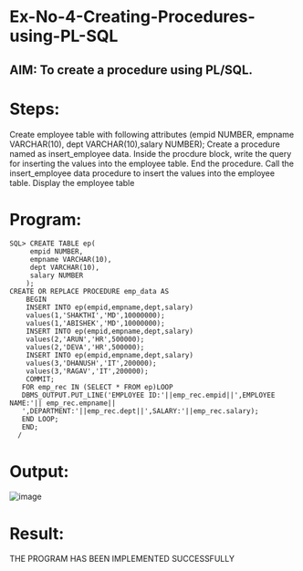 # Ex-No-4-Creating-Procedures-using-PL-SQL
## AIM: To create a procedure using PL/SQL.
# Steps:
Create employee table with following attributes (empid NUMBER, empname VARCHAR(10), dept VARCHAR(10),salary NUMBER);
Create a procedure named as insert_employee data.
Inside the procdure block, write the query for inserting the values into the employee table.
End the procedure.
Call the insert_employee data procedure to insert the values into the employee table.
Display the employee table
# Program:
```
SQL> CREATE TABLE ep(
     empid NUMBER,
     empname VARCHAR(10),
     dept VARCHAR(10),
     salary NUMBER
    );
CREATE OR REPLACE PROCEDURE emp_data AS
    BEGIN
    INSERT INTO ep(empid,empname,dept,salary)
    values(1,'SHAKTHI','MD',10000000);
    values(1,'ABISHEK','MD',10000000);
    INSERT INTO ep(empid,empname,dept,salary)
    values(2,'ARUN','HR',500000);
    values(2,'DEVA','HR',500000);
    INSERT INTO ep(empid,empname,dept,salary)
    values(3,'DHANUSH','IT',200000);
    values(3,'RAGAV','IT',200000);
    COMMIT;
   FOR emp_rec IN (SELECT * FROM ep)LOOP
   DBMS_OUTPUT.PUT_LINE('EMPLOYEE ID:'||emp_rec.empid||',EMPLOYEE NAME:'|| emp_rec.empname||
   ',DEPARTMENT:'||emp_rec.dept||',SALARY:'||emp_rec.salary);
   END LOOP;
   END;
  /
```
# Output:
![image](https://github.com/imthiyas19/Ex-No-4-Creating-Procedures-using-PL-SQL/assets/120353416/939b6f3f-c8f1-4f50-9e38-f1fd6bbdbd00)

# Result:
THE PROGRAM HAS BEEN IMPLEMENTED SUCCESSFULLY
